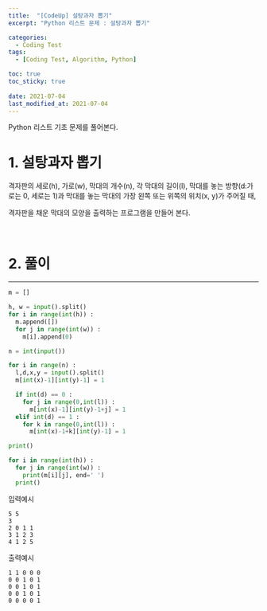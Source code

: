 ```yaml
---
title:  "[CodeUp] 설탕과자 뽑기"
excerpt: "Python 리스트 문제 : 설탕과자 뽑기"

categories:
  - Coding Test
tags:
  - [Coding Test, Algorithm, Python]

toc: true
toc_sticky: true
 
date: 2021-07-04
last_modified_at: 2021-07-04
---
```


Python 리스트 기초 문제를 풀어본다.<br>


# 1. 설탕과자 뽑기
격자판의 세로(h), 가로(w), 막대의 개수(n), 각 막대의 길이(l),
막대를 놓는 방향(d:가로는 0, 세로는 1)과
막대를 놓는 막대의 가장 왼쪽 또는 위쪽의 위치(x, y)가 주어질 때,

격자판을 채운 막대의 모양을 출력하는 프로그램을 만들어 본다.

<br>

# 2. 풀이 
---

```python
m = []

h, w = input().split()
for i in range(int(h)) :
  m.append([]) 
  for j in range(int(w)) :
    m[i].append(0)

n = int(input())

for i in range(n) :
  l,d,x,y = input().split()
  m[int(x)-1][int(y)-1] = 1

  if int(d) == 0 :
    for j in range(0,int(l)) :
      m[int(x)-1][int(y)-1+j] = 1
  elif int(d) == 1 :
    for k in range(0,int(l)) :
      m[int(x)-1+k][int(y)-1] = 1

print()

for i in range(int(h)) :
  for j in range(int(w)) : 
    print(m[i][j], end=' ')
  print()

```

입력예시
<br>
```
5 5
3
2 0 1 1
3 1 2 3
4 1 2 5
```

출력예시
```
1 1 0 0 0
0 0 1 0 1
0 0 1 0 1
0 0 1 0 1
0 0 0 0 1
```

